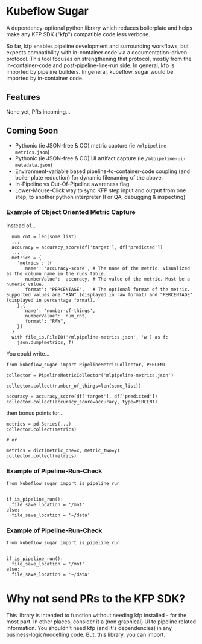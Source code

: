 # Kubeflow Sugar

A dependency-optional python library which reduces boilerplate and helps make any KFP SDK ("kfp") compatible code less verbose.

So far, kfp enables pipeline development and surrounding workflows, but expects compatibility with in-container code via a documentation-driven-protocol.  This tool focuses on strengthening that protocol, mostly from the in-container-code and post-pipeline-line-run side. In general, kfp is imported by pipeline builders.  In general, kubeflow_sugar would be imported by in-container code.

## Features
None yet, PRs incoming...

## Coming Soon
* Pythonic (ie JSON-free & OO) metric capture (ie `/mlpipeline-metrics.json`)
* Pythonic (ie JSON-free & OO) UI artifact capture (ie `/mlpipeline-ui-metadata.json`)
* Environment-variable based pipeline-to-container-code coupling (and boiler plate reduction) for dynamic filenaming of the above. 
* In-Pipeline vs Out-Of-Pipeline awareness flag.
* Lower-Mouse-Click way to sync KFP step input and output from one step, to another python interpreter (For QA, debugging & inspecting)

### Example of Object Oriented Metric Capture

Instead of...

```
  num_cnt = len(some_list)
  ...
  accuracy = accuracy_score(df['target'], df['predicted'])
  ...
  metrics = {
    'metrics': [{
      'name': 'accuracy-score', # The name of the metric. Visualized as the column name in the runs table.
      'numberValue':  accuracy, # The value of the metric. Must be a numeric value.
      'format': "PERCENTAGE",   # The optional format of the metric. Supported values are "RAW" (displayed in raw format) and "PERCENTAGE" (displayed in percentage format).
    },{
      'name': 'number-of-things',
      'numberValue':  num_cnt,
      'format': "RAW",
    }]
  }
  with file_io.FileIO('/mlpipeline-metrics.json', 'w') as f:
    json.dump(metrics, f)
```

You could write...

```
from kubeflow_sugar import PipelineMetricCollector, PERCENT

collector = PipelineMetricCollector('mlpipeline-metrics.json')

collector.collect(number_of_things=len(some_list))

accuracy = accuracy_score(df['target'], df['predicted'])
collector.collect(accuracy_score=accuracy, type=PERCENT)
```
then bonus points for...
```
metrics = pd.Series(...)
collector.collect(metrics)

# or

metrics = dict(metric_one=x, metric_two=y)
collector.collect(metrics)
```

### Example of Pipeline-Run-Check

```
from kubeflow_sugar import is_pipeline_run


if is_pipeline_run():
  file_save_location = '/mnt'
else:
  file_save_location = '~/data'
```

### Example of Pipeline-Run-Check

```
from kubeflow_sugar import is_pipeline_run


if is_pipeline_run():
  file_save_location = '/mnt'
else:
  file_save_location = '~/data'
```


# Why not send PRs to the KFP SDK?

This library is intended to function without needing kfp installed - for the most part.  In other places, consider it a (non graphical) UI to pipeline related information.  You shouldn't need kfp (and it's dependencies) in any business-logic/modelling code.  But, this library, you can import.

